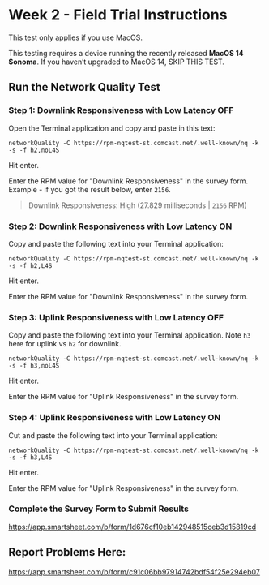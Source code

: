 # Week 2 - Field Trial Instructions

This test only applies if you use MacOS.

This testing requires a device running the recently released **MacOS 14 Sonoma**.
If you haven’t upgraded to MacOS 14, SKIP THIS TEST.

## Run the Network Quality Test

### Step 1: Downlink Responsiveness with Low Latency OFF

Open the Terminal application and copy and paste in this text:

    networkQuality -C https://rpm-nqtest-st.comcast.net/.well-known/nq -k -s -f h2,noL4S

Hit enter.

Enter the RPM value for "Downlink Responsiveness" in the survey form.
Example - if you got the result below, enter `2156`.

> Downlink Responsiveness: High (27.829 milliseconds | `2156` RPM)

### Step 2: Downlink Responsiveness with Low Latency ON

Copy and paste the following text into your Terminal application:

    networkQuality -C https://rpm-nqtest-st.comcast.net/.well-known/nq -k -s -f h2,L4S

Hit enter.

Enter the RPM value for "Downlink Responsiveness" in the survey form.

### Step 3: Uplink Responsiveness with Low Latency OFF

Copy and paste the following text into your Terminal application.  Note `h3` here for uplink vs `h2` for downlink.

    networkQuality -C https://rpm-nqtest-st.comcast.net/.well-known/nq -k -s -f h3,noL4S

Hit enter.

Enter the RPM value for "Uplink Responsiveness" in the survey form.

### Step 4: Uplink Responsiveness with Low Latency ON

Cut and paste the following text into your Terminal application:

    networkQuality -C https://rpm-nqtest-st.comcast.net/.well-known/nq -k -s -f h3,L4S

Hit enter.

Enter the RPM value for "Uplink Responsiveness" in the survey form.

### Complete the Survey Form to Submit Results
https://app.smartsheet.com/b/form/1d676cf10eb142948515ceb3d15819cd

## Report Problems Here:
https://app.smartsheet.com/b/form/c91c06bb97914742bdf54f25e294eb07
